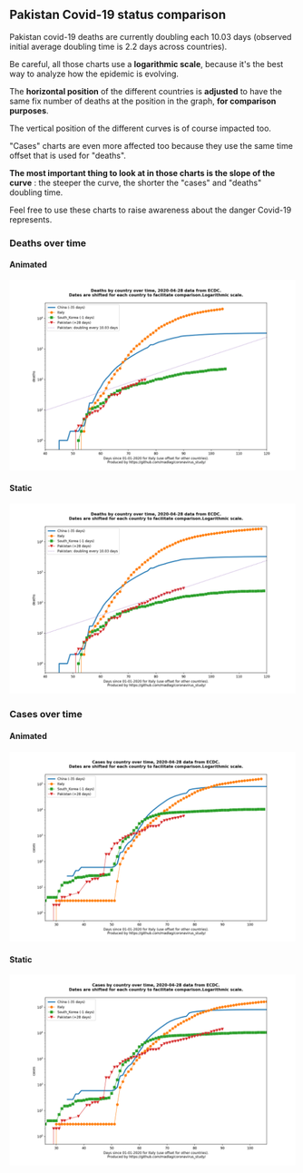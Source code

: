 ## Pakistan Covid-19 status comparison 

Pakistan covid-19 deaths are currently doubling each 10.03 days (observed initial average doubling time is 2.2 days across countries).



Be careful, all those charts use a **logarithmic scale**, because it's the best way to analyze how the epidemic is evolving.
 
The **horizontal position** of the different countries is **adjusted** to have the same fix number of deaths at the position in the graph, **for comparison purposes**.

The vertical position of the different curves is of course impacted too.

"Cases" charts are even more affected too because they use the same time offset that is used for "deaths".

**The most important thing to look at in those charts is the slope of the curve** : the steeper the curve, the shorter the "cases" and "deaths" doubling time.

Feel free to use these charts to raise awareness about the danger Covid-19 represents. 


 
### Deaths over time
 
#### Animated
![Pakistan covid-19 deaths animated chart](https://raw.githubusercontent.com/madlag/coronavirus_study/master/notebooks/graphs/2020-04-28/countries/Pakistan/2020-04-28_Pakistan_deaths.gif "Pakistan covid-19 deaths animated chart")   
 
#### Static
![Pakistan covid-19 deaths static chart](https://raw.githubusercontent.com/madlag/coronavirus_study/master/notebooks/graphs/2020-04-28/countries/Pakistan/2020-04-28_Pakistan_deaths.png "Pakistan covid-19 deaths static chart")   

 
### Cases over time
 
#### Animated
![Pakistan covid-19 cases animated chart](https://raw.githubusercontent.com/madlag/coronavirus_study/master/notebooks/graphs/2020-04-28/countries/Pakistan/2020-04-28_Pakistan_cases.gif "Pakistan covid-19 cases animated chart")   
 
#### Static
![Pakistan covid-19 cases static chart](https://raw.githubusercontent.com/madlag/coronavirus_study/master/notebooks/graphs/2020-04-28/countries/Pakistan/2020-04-28_Pakistan_cases.png "Pakistan covid-19 cases static chart")   

